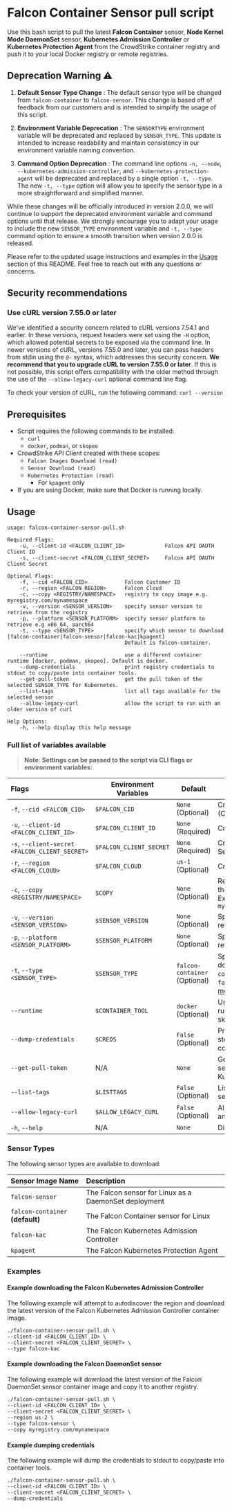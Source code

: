 # Falcon Container Sensor pull script

Use this bash script to pull the latest **Falcon Container** sensor, **Node Kernel Mode DaemonSet** sensor, **Kubernetes Admission Controller** or **Kubernetes Protection Agent** from the CrowdStrike container registry and push it to your local Docker registry or remote registries.

## Deprecation Warning :warning:

1. **Default Sensor Type Change** : The default sensor type will be changed from `falcon-container` to `falcon-sensor`. This change is based off of feedback from our customers and is intended to simplify the usage of this script.

1. **Environment Variable Deprecation** : The `SENSORTYPE` environment variable will be deprecated and replaced by `SENSOR_TYPE`. This update is intended to increase readability and maintain consistency in our environment variable naming convention.

1. **Command Option Deprecation** : The command line options `-n, --node`, `--kubernetes-admission-controller`, and `--kubernetes-protection-agent` will be deprecated and replaced by a single option `-t, --type`. The new `-t, --type` option will allow you to specify the sensor type in a more straightforward and simplified manner.

While these changes will be officially introduced in version 2.0.0, we will continue to support the deprecated environment variable and command options until that release. We strongly encourage you to adapt your usage to include the new `SENSOR_TYPE` environment variable and `-t, --type` command option to ensure a smooth transition when version 2.0.0 is released.

Please refer to the updated usage instructions and examples in the [Usage](#usage) section of this README. Feel free to reach out with any questions or concerns.

## Security recommendations

### Use cURL version 7.55.0 or later

We've identified a security concern related to cURL versions 7.54.1 and earlier. In these versions, request headers were set using the `-H` option, which allowed potential secrets to be exposed via the command line. In newer versions of cURL, versions 7.55.0 and later, you can pass headers from stdin using the `@-` syntax, which addresses this security concern. **We recommend that you to upgrade cURL to version 7.55.0 or later**. If this is not possible, this script offers compatibility with the older method through the use of the `--allow-legacy-curl` optional command line flag.

To check your version of cURL, run the following command: `curl --version`

## Prerequisites

- Script requires the following commands to be installed:
  - `curl`
  - `docker`, `podman`, or `skopeo`
- CrowdStrike API Client created with these scopes:
  - `Falcon Images Download (read)`
  - `Sensor Download (read)`
  - `Kubernetes Protection (read)`
    - For `kpagent` only
- If you are using Docker, make sure that Docker is running locally.

## Usage

```terminal
usage: falcon-container-sensor-pull.sh

Required Flags:
    -u, --client-id <FALCON_CLIENT_ID>             Falcon API OAUTH Client ID
    -s, --client-secret <FALCON_CLIENT_SECRET>     Falcon API OAUTH Client Secret

Optional Flags:
    -f, --cid <FALCON_CID>            Falcon Customer ID
    -r, --region <FALCON_REGION>      Falcon Cloud
    -c, --copy <REGISTRY/NAMESPACE>   registry to copy image e.g. myregistry.com/mynamespace
    -v, --version <SENSOR_VERSION>    specify sensor version to retrieve from the registry
    -p, --platform <SENSOR_PLATFORM>  specify sensor platform to retrieve e.g x86_64, aarch64
    -t, --type <SENSOR_TYPE>          specify which sensor to download [falcon-container|falcon-sensor|falcon-kac|kpagent]
                                      Default is falcon-container.

    --runtime                         use a different container runtime [docker, podman, skopeo]. Default is docker.
    --dump-credentials                print registry credentials to stdout to copy/paste into container tools.
    --get-pull-token                  get the pull token of the selected SENSOR_TYPE for Kubernetes.
    --list-tags                       list all tags available for the selected sensor
    --allow-legacy-curl               allow the script to run with an older version of curl

Help Options:
    -h, --help display this help message
```

### Full list of variables available

> **Note**: **Settings can be passed to the script via CLI flags or environment variables:**

| Flags                                          | Environment Variables   | Default                    | Description                                                                              |
|:-----------------------------------------------|-------------------------|----------------------------|------------------------------------------------------------------------------------------|
| `-f`, `--cid <FALCON_CID>`                     | `$FALCON_CID`           | `None` (Optional)          | CrowdStrike Customer ID (CID)                                                            |
| `-u`, `--client-id <FALCON_CLIENT_ID>`         | `$FALCON_CLIENT_ID`     | `None` (Required)          | CrowdStrike API Client ID                                                                |
| `-s`, `--client-secret <FALCON_CLIENT_SECRET>` | `$FALCON_CLIENT_SECRET` | `None` (Required)          | CrowdStrike API Client Secret                                                            |
| `-r`, `--region <FALCON_CLOUD>`                | `$FALCON_CLOUD`         | `us-1` (Optional)          | CrowdStrike Region                                                                       |
| `-c`, `--copy <REGISTRY/NAMESPACE>`            | `$COPY`                 | `None` (Optional)          | Registry you want to copy the sensor image to. Example: `myregistry.com/mynamespace`     |
| `-v`, `--version <SENSOR_VERSION>`             | `$SENSOR_VERSION`       | `None` (Optional)          | Specify sensor version to retrieve from the registry                                     |
| `-p`, `--platform <SENSOR_PLATFORM>`           | `$SENSOR_PLATFORM`      | `None` (Optional)          | Specify sensor platform to retrieve from the registry                                    |
| `-t`, `--type <SENSOR_TYPE>`                   | `$SENSOR_TYPE`         | `falcon-container` (Optional) | Specify which sensor to download [`falcon-container`, `falcon-sensor`, `falcon-kac`, `kpagent`] ([see more details below](#sensor-types)) |
| `--runtime`                                    | `$CONTAINER_TOOL`       | `docker` (Optional)        | Use a different container runtime [docker, podman, skopeo]. **Default is Docker**.       |
| `--dump-credentials`                           | `$CREDS`                | `False` (Optional)         | Print registry credentials to stdout to copy/paste into container tools                  |
| `--get-pull-token`                             | N/A                     | `None`                     | Get the pull token of the selected SENSOR_TYPE for Kubernetes.                           |
| `--list-tags`                                  | `$LISTTAGS`             | `False` (Optional)         | List all tags available for the selected sensor                                          |
| `--allow-legacy-curl`                          | `$ALLOW_LEGACY_CURL`    | `False` (Optional)         | Allow the script to run with an older version of cURL                                    |
| `-h`, `--help`                                 | N/A                     | `None`                     | Display help message                                                                     |

### Sensor Types

The following sensor types are available to download:

| Sensor Image Name | Description |
|:-------------|:------------|
| `falcon-sensor` | The Falcon sensor for Linux as a DaemonSet deployment |
| `falcon-container` **(default)** | The Falcon Container sensor for Linux |
| `falcon-kac` | The Falcon Kubernetes Admission Controller |
| `kpagent` | The Falcon Kubernetes Protection Agent |

### Examples

#### Example downloading the Falcon Kubernetes Admission Controller

The following example will attempt to autodiscover the region and download the latest version of the Falcon Kubernetes Admission Controller container image.

```shell
./falcon-container-sensor-pull.sh \
--client-id <FALCON_CLIENT_ID> \
--client-secret <FALCON_CLIENT_SECRET> \
--type falcon-kac
```

#### Example downloading the Falcon DaemonSet sensor

The following example will download the latest version of the Falcon DaemonSet sensor container image and copy it to another registry.

```shell
./falcon-container-sensor-pull.sh \
--client-id <FALCON_CLIENT_ID> \
--client-secret <FALCON_CLIENT_SECRET> \
--region us-2 \
--type falcon-sensor \
--copy myregistry.com/mynamespace
```

#### Example dumping credentials

The following example will dump the credentials to stdout to copy/paste into container tools.

```shell
./falcon-container-sensor-pull.sh \
--client-id <FALCON_CLIENT_ID> \
--client-secret <FALCON_CLIENT_SECRET> \
--dump-credentials
```
